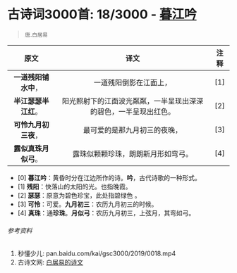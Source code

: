 # 古诗词3000首: 18/3000 - [暮江吟](https://so.gushiwen.org/shiwenv_0daa9748bcb5.aspx)
> `唐`.`白居易`

|原文 |译文 |注释 |
|:---:|:---:|:---:|
|**一道残阳铺水中**，|一道残阳倒影在江面上，|[1]|
|**半江瑟瑟半江红**。|阳光照射下的江面波光粼粼，一半呈现出深深的碧色，一半呈现出红色。|[2]|
|**可怜九月初三夜**，|最可爱的是那九月初三的夜晚，|[3]|
|**露似真珠月似弓**。|露珠似颗颗珍珠，朗朗新月形如弯弓。|[4]|

* [0] **暮江吟**：黄昏时分在江边所作的诗。**吟**，古代诗歌的一种形式。
* [1] **残阳**：快落山的太阳的光。也指晚霞。
* [2] **瑟瑟**：原意为碧色珍宝，此处指碧绿色 。
* [3] **可怜**：可爱。**九月初三**：农历九月初三的时候。
* [4] **真珠**：通**珍珠**。**月似弓**：农历九月初三，上弦月，其弯如弓。

###### 参考资料
1. 秒懂少儿: pan.baidu.com/kai/gsc3000/2019/0018.mp4
1. 古诗文网: [白居易的诗文](https://so.gushiwen.org/authorv_85097dd0c645.aspx)

